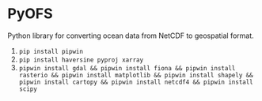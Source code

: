 # PyOFS
Python library for converting ocean data from NetCDF to geospatial format.

1. `pip install pipwin`
2. `pip install haversine pyproj xarray`
3. `pipwin install gdal && pipwin install fiona && pipwin install rasterio && pipwin install matplotlib && pipwin install shapely && pipwin install cartopy && pipwin install netcdf4 && pipwin install scipy`
